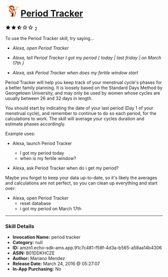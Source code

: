 # &nbsp;<img src="skill_icon" alt="Period Tracker icon" width="36"> [Period Tracker](http://alexa.amazon.com/#skills/amzn1.echo-sdk-ams.app.91c7c481-f58f-4d3a-b565-a58aa14b4306)
![2.5 stars](../../images/ic_star_black_18dp_1x.png)![2.5 stars](../../images/ic_star_black_18dp_1x.png)![2.5 stars](../../images/ic_star_half_black_18dp_1x.png)![2.5 stars](../../images/ic_star_border_black_18dp_1x.png)![2.5 stars](../../images/ic_star_border_black_18dp_1x.png) 2

To use the Period Tracker skill, try saying...

* *Alexa, open Period Tracker*

* *Alexa, tell Period Tracker I got my period { today | last friday | on March 17th }*

* *Alexa, ask Period Tracker when does my fertile window start*

Period Tracker will help you keep track of your menstrual cycle's phases for a better family planning.
It is loosely based on the Standard Days Method by Georgetown University, and may only be used by women whose cycles are usually between 26 and 32 days in length.

You should start by indicating the date of your last period (Day 1 of your menstrual cycle), and remember to continue to do so each period, for the calculations to work.
The skill will average your cycles duration and estimate phases accordingly.

Example uses:

- Alexa, launch Period Tracker
   -  I got my period today
   - when is my fertile window?

- Alexa, ask Period Tracker when do i get my period?

Maybe you forget to keep your data up-to-date, so it's likely the averages and calculations are not perfect, so you can clean up everything and start over:

- Alexa, open Period Tracker
   - reset database
   - i got my period on March 17th

***

### Skill Details

* **Invocation Name:** period tracker
* **Category:** null
* **ID:** amzn1.echo-sdk-ams.app.91c7c481-f58f-4d3a-b565-a58aa14b4306
* **ASIN:** B01DDKHCZE
* **Author:** Mariano Mendez
* **Release Date:** March 24, 2016 @ 05:27:07
* **In-App Purchasing:** No
